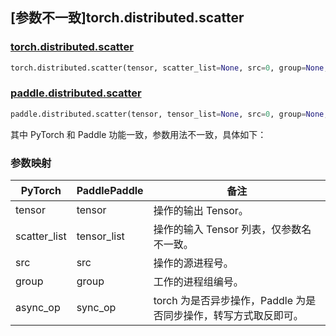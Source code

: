 ## [参数不一致]torch.distributed.scatter

### [torch.distributed.scatter](https://pytorch.org/docs/stable/distributed.html#torch.distributed.scatter)

```python
torch.distributed.scatter(tensor, scatter_list=None, src=0, group=None, async_op=False)
```

### [paddle.distributed.scatter](https://www.paddlepaddle.org.cn/documentation/docs/zh/develop/api/paddle/distributed/scatter_cn.html)

```python
paddle.distributed.scatter(tensor, tensor_list=None, src=0, group=None, sync_op=True)
```

其中 PyTorch 和 Paddle 功能一致，参数用法不一致，具体如下：

### 参数映射

| PyTorch      | PaddlePaddle | 备注                                                            |
| ------------ | ------------ | --------------------------------------------------------------- |
| tensor       | tensor       | 操作的输出 Tensor。                                             |
| scatter_list | tensor_list  | 操作的输入 Tensor 列表，仅参数名不一致。                        |
| src          | src          | 操作的源进程号。                                                |
| group        | group        | 工作的进程组编号。                                              |
| async_op     | sync_op      | torch 为是否异步操作，Paddle 为是否同步操作，转写方式取反即可。 |
